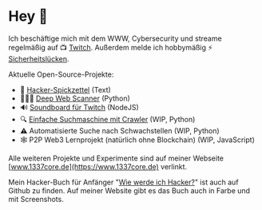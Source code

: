 # Hey 👋

Ich beschäftige mich mit dem WWW, Cybersecurity und streame regelmäßig 
auf 📺  [Twitch](https://www.twitch.tv/leetcore).
Außerdem melde ich hobbymäßig ⚡️ [Sicherheitslücken](https://www.1337core.de/hacks.htm).

Aktuelle Open-Source-Projekte:
* 📃 [Hacker-Spickzettel](https://github.com/Leetcore/1337-observer) (Text)
* 🕵🏻‍♂️ [Deep Web Scanner](https://github.com/Leetcore/deepweb) (Python)
* 🔊 [Soundboard für Twitch](https://github.com/Leetcore/twitch-soundboard) (NodeJS)
* 🔍 [Einfache Suchmaschine mit Crawler](https://github.com/Leetcore/go-fiffy) (WIP, Python)
* ⚠️ Automatisierte Suche nach Schwachstellen (WIP, Python)
* 🕸 P2P Web3 Lernprojekt (natürlich ohne Blockchain) (WIP, JavaScript)

Alle weiteren Projekte und Experimente sind auf meiner Webseite 
[www.1337core.de](https://www.1337core.de) verlinkt.

Mein Hacker-Buch für Anfänger 
"[Wie werde ich Hacker?](https://github.com/Leetcore/wie-werde-ich-hacker)" 
ist auch auf Github zu finden. Auf meiner Website gibt es das Buch auch in 
Farbe und mit Screenshots.
